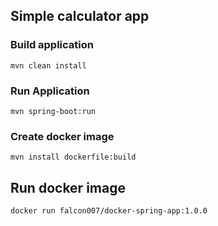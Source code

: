 ## Simple calculator app

### Build application

    mvn clean install

### Run Application
    mvn spring-boot:run

### Create docker image

    mvn install dockerfile:build

## Run docker image

    docker run falcon007/docker-spring-app:1.0.0